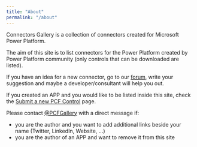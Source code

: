 ```yaml
---
title: "About"
permalink: "/about"
---
```

Connectors Gallery is a collection of connectors created for Microsoft Power Platform.

The aim of this site is to list connectors for the Power Platform created by Power Platform community (only controls that can be downloaded are listed).

If you have an idea for a new connector, go to our <a target="_blank" href="https://powerplatform.sleekplan.app/">forum</a>, write your suggestion and maybe a developer/consultant will help you out.

If you created an APP and you would like to be listed inside this site, check the <a target="_blank" href="/submit">Submit a new PCF Control</a> page.

Please contact <a target="_blank" href="https://www.twitter.com/pcfgallery">@PCFGallery</a> with a direct message if:

- you are the author and you want to add additional links beside your name (Twitter, LinkedIn, Website, ...)
- you are the author of an APP and want to remove it from this site

